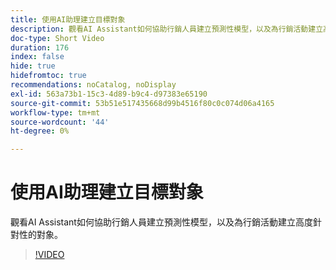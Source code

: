 ```yaml
---
title: 使用AI助理建立目標對象
description: 觀看AI Assistant如何協助行銷人員建立預測性模型，以及為行銷活動建立高度針對性的對象。
doc-type: Short Video
duration: 176
index: false
hide: true
hidefromtoc: true
recommendations: noCatalog, noDisplay
exl-id: 563a73b1-15c3-4d89-b9c4-d97383e65190
source-git-commit: 53b51e517435668d99b4516f80c0c074d06a4165
workflow-type: tm+mt
source-wordcount: '44'
ht-degree: 0%

---
```


# 使用AI助理建立目標對象

觀看AI Assistant如何協助行銷人員建立預測性模型，以及為行銷活動建立高度針對性的對象。

<!-- 62_OS512_3442427_175_creating-targeted-audiences-with-ai-assistant -->
>[!VIDEO](https://video.tv.adobe.com/v/3458186/?learn=on&enablevpops=true)
